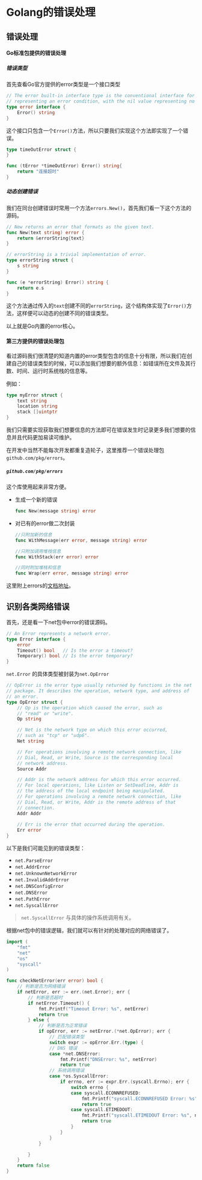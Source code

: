 # Golang的错误处理

## 错误处理

#### Go标准包提供的错误处理

##### 错误类型

首先查看Go官方提供的error类型是一个接口类型

```go
// The error built-in interface type is the conventional interface for
// representing an error condition, with the nil value representing no error.
type error interface {
    Error() string
}
```

这个接口只包含一个`Error()`方法，所以只要我们实现这个方法即实现了一个错误。

```go
type timeOutError struct {
}

func (tError *timeOutError) Error() string{
    return "连接超时"
}
```

##### 动态创建错误

我们在同台创建错误时常用一个方法`errors.New()`，首先我们看一下这个方法的源码。

```go
// New returns an error that formats as the given text.
func New(text string) error {
    return &errorString{text}
}

// errorString is a trivial implementation of error.
type errorString struct {
    s string
}

func (e *errorString) Error() string {
    return e.s
}
```

这个方法通过传入的`text`创建不同的`errorString`，这个结构体实现了`Error()`方法，这样便可以动态的创建不同的错误类型。

以上就是Go内置的error核心。

#### 第三方提供的错误处理包

看过源码我们很清楚的知道内置的error类型包含的信息十分有限，所以我们在创建自己的错误类型的时候，可以添加我们想要的额外信息：如错误所在文件及其行数、时间、运行时系统栈的信息等。

例如：

```go
type myError struct {
    text string
    location string
    stack []uintptr
}
```

我们只需要实现获取我们想要信息的方法即可在错误发生时记录更多我们想要的信息并且代码更加易读可维护。

在开发中当然不能每次开发都重复造轮子，这里推荐一个错误处理包 `github.com/pkg/errors`。

##### `github.com/pkg/errors`

这个库使用起来非常方便。

- 生成一个新的错误

  ```go
  func New(message string) error
  ```

- 对已有的error做二次封装

  ```go
  //只附加新的信息
  func WithMessage(err error, message string) error
  
  //只附加调用堆栈信息
  func WithStack(err error) error
  
  //同时附加堆栈和信息
  func Wrap(err error, message string) error
  ```

这里附上errors的[文档地址](https://godoc.org/github.com/pkg/errors)。

## 识别各类网络错误

首先，还是看一下net包中error的错误源码。

```go
// An Error represents a network error.
type Error interface {
    error
    Timeout() bool   // Is the error a timeout?
    Temporary() bool // Is the error temporary?
}
```

`net.Error` 的具体类型被封装为`net.OpError`

```go
// OpError is the error type usually returned by functions in the net
// package. It describes the operation, network type, and address of
// an error.
type OpError struct {
    // Op is the operation which caused the error, such as
    // "read" or "write".
    Op string

    // Net is the network type on which this error occurred,
    // such as "tcp" or "udp6".
    Net string

    // For operations involving a remote network connection, like
    // Dial, Read, or Write, Source is the corresponding local
    // network address.
    Source Addr

    // Addr is the network address for which this error occurred.
    // For local operations, like Listen or SetDeadline, Addr is
    // the address of the local endpoint being manipulated.
    // For operations involving a remote network connection, like
    // Dial, Read, or Write, Addr is the remote address of that
    // connection.
    Addr Addr
    
    // Err is the error that occurred during the operation.
    Err error
}
```

以下是我们可能见到的错误类型：

- `net.ParseError`
- `net.AddrError`
- `net.UnknownNetworkError`
- `net.InvalidAddrError`
- `net.DNSConfigError`
- `net.DNSError`
- `net.PathError`
- `net.SyscallError`

> `net.SyscallError` 与具体的操作系统调用有关。

根据net包中的错误逻辑，我们就可以有针对的处理对应的网络错误了。

```go
import (
    "fmt"
    "net"
    "os"
    "syscall"
)

func checkNetError(err error) bool {
    // 判断是否为网络错误
    if netError, err := err.(net.Error); err {
        // 判断是否超时
        if netError.Timeout() {
            fmt.Printf("Timeout Error: %s", netError)
            return true
        } else {
            // 判断是否为正常错误
            if opError, err := netError.(*net.OpError); err {
                // 匹配错误类型
                switch expr := opError.Err.(type) {
                // DNS 错误
                case *net.DNSError:
                    fmt.Printf("DNSError: %s", netError)
                    return true
                // 系统调用错误
                case *os.SyscallError:
                    if errno, err := expr.Err.(syscall.Errno); err {
                        switch errno {
                        case syscall.ECONNREFUSED:
                            fmt.Printf("syscall.ECONNREFUSED Error: %s", netError)
                            return true
                        case syscall.ETIMEDOUT:
                            fmt.Printf("syscall.ETIMEDOUT Error: %s", netError)
                            return true
                        }
                    }
                }
            }

        }
    }
    return false
}
```


